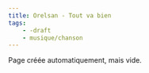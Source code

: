 ```yaml
---
title: Orelsan - Tout va bien
tags:
    - -draft
    - musique/chanson
---
```


Page créée automatiquement, mais vide.
